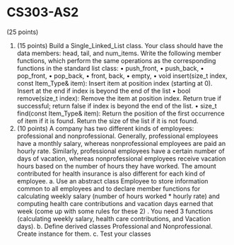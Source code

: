# CS303-AS2

(25 points)
1. (15 points) Build a Single_Linked_List class. Your class should have the data members: head, tail,
and num_items. Write the following member functions, which perform the same operations as the
corresponding functions in the standard list class:
• push_front,
• push_back,
• pop_front,
• pop_back,
• front, back,
• empty,
• void insert(size_t index, const Item_Type& item): Insert item at position index (starting at 0).
Insert at the end if index is beyond the end of the list
• bool remove(size_t index): Remove the item at position index. Return true if successful;
return false if index is beyond the end of the list.
• size_t find(const Item_Type& item): Return the position of the first occurrence of item if it is
found. Return the size of the list if it is not found.
2. (10 points) A company has two different kinds of employees: professional and
nonprofessional. Generally, professional employees have a monthly salary, whereas
nonprofessional employees are paid an hourly rate. Similarly, professional employees have a
certain number of days of vacation, whereas nonprofessional employees receive vacation
hours based on the number of hours they have worked. The amount contributed for health
insurance is also different for each kind of employee.
a. Use an abstract class Employee to store information common to all employees
and to declare member functions for calculating weekly salary (number of hours
worked * hourly rate) and computing health care contributions and vacation days
earned that week (come up with some rules for these 2) . You need 3 functions
(calculating weekly salary, health care contributions, and Vacation days).
b. Define derived classes Professional and Nonprofessional. Create instance for
them.
c. Test your classes
